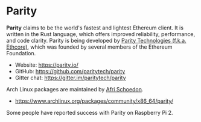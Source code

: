 # Parity

**Parity** claims to be the world\'s fastest and lightest Ethereum client. It is written in the Rust language, which offers improved reliability, performance, and code clarity. Parity is being developed by [Parity Technologies (f.k.a. Ethcore)](https://paritytech.io/), which was founded by several members of the Ethereum Foundation.

- Website: <https://parity.io/>
- GitHub: <https://github.com/paritytech/parity>
- Gitter chat: <https://gitter.im/paritytech/parity>

Arch Linux packages are maintained by [Afri Schoedon](https://github.com/5chdn).

- <https://www.archlinux.org/packages/community/x86_64/parity/>

Some people have reported success with Parity on Raspberry Pi 2.
